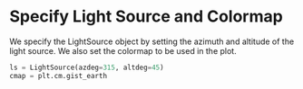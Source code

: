 # Specify Light Source and Colormap

We specify the LightSource object by setting the azimuth and altitude of the light source. We also set the colormap to be used in the plot.

```python
ls = LightSource(azdeg=315, altdeg=45)
cmap = plt.cm.gist_earth
```

